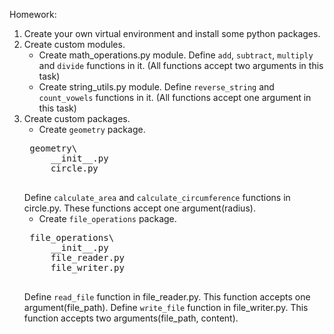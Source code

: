 Homework:
1. Create your own virtual environment and install some python packages.
2. Create custom modules.
    - Create math_operations.py module. Define `add`, `subtract`, `multiply` and `divide` functions in it. (All functions accept two arguments in this task)
    - Create string_utils.py module. Define `reverse_string` and `count_vowels` functions in it. (All functions accept one argument in this task)
3. Create custom packages.
    - Create `geometry` package. 
    <pre>
    geometry\
        __init__.py
        circle.py
    </pre>
    Define `calculate_area` and `calculate_circumference` functions in circle.py. These functions accept one argument(radius).
    - Create `file_operations` package.
    <pre>
    file_operations\
        __init__.py
        file_reader.py
        file_writer.py
    </pre>
    Define `read_file` function in file_reader.py. This function accepts one argument(file_path). Define `write_file` function in file_writer.py. This function accepts two arguments(file_path, content).
